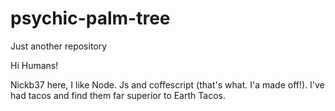 # psychic-palm-tree
Just another repository



Hi Humans!

Nickb37 here, I like Node. Js and coffescript (that's what. I'a made off!). I've had tacos and find them far superior to Earth Tacos.
